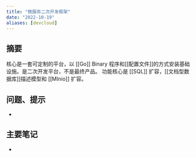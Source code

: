 ```yaml
---
title: "微服务二次开发框架"
date: "2022-10-19"
aliases: [devcloud]
---
```

## 摘要
核心是一套可定制的平台，以 [[Go]] Binary 程序和[[配置文件]]的方式安装基础设施。是二次开发平台，不是最终产品。
功能核心是 [[SQL]] 扩容，[[文档型数据库]]描述模型和 [[MInio]] 扩容。

## 问题、提示
-  

## 主要笔记
-  


